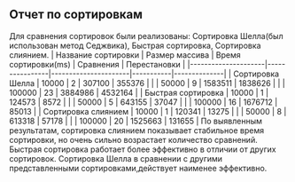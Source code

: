 ## Отчет по сортировкам
Для сравнения сортировок были реализованы: Сортировка Шелла(был использован метод Седжвика), Быстрая сортировка, Сортировка слиянием.
| Название сортировки | Размер массива | Время сортировки(ms) | Сравнения | Перестановки |
|---------------------|----------------|----------------------|-----------|--------------|
| Сортировка Шелла    | 10000          | 2                    | 307100    | 355376       |
|                     | 50000          | 9                    | 1583511   | 1838626      |
|                     | 100000         | 23                   | 3884986   | 4532164      |
| Быстрая сортировка  | 10000          | 1                    | 124573    | 8572         |
|                     | 50000          | 5                    | 643155    | 37047        |
|                     | 100000         | 16                   | 1676712   | 85013        |
| Сортировка слиянием | 10000          | 1                    | 120341    | 13275        |
|                     | 50000          | 8                    | 613318    | 57178        |
|                     | 100000         | 20                   | 1525663   | 131655       |
По выявленным результатам, сортировка слиянием показывает стабильное время сортировки, но очень сильно возрастает количество сравнений.
Быстрая сортировка работает более эффективно в отличии от других сортировок.
Сортировка Шелла в сравнении с другими представленными сортировками,действует наименее эффективно.




